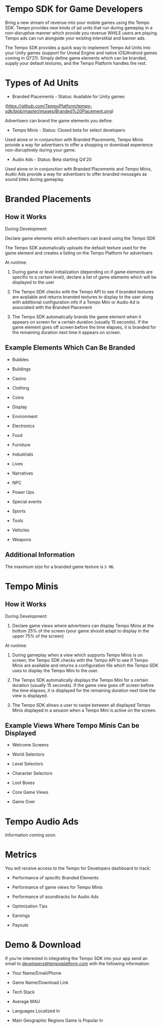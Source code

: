 # Tempo SDK for Game Developers

Bring a new stream of revenue into your mobile games using the Tempo SDK. Tempo provides new kinds of ad units that run during gameplay in a non-disruptive manner which provide you revenue WHILE users are playing. Tempo ads can run alongside your existing interstitial and banner ads.

The Tempo SDK provides a quick way to implement Tempo Ad Units into your Unity games (support for Unreal Engine and native iOS/Android games coming in Q1’21). Simply define game elements which can be branded, supply your default textures, and the Tempo Platform handles the rest.

<insert graphic>

# Types of Ad Units

* Branded Placements - Status: Available for Unity games

(https://github.com/TempoPlatform/tempo-sdk/blob/master/images/Branded%20Placement.png)

Advertisers can brand the game elements you define.

* Tempo Minis - Status: Closed beta for select developers

<example>

Used alone or in conjunction with Branded Placements, Tempo Minis provide a way for advertisers to offer a shopping or download experience non-disruptively during your game. 

* Audio Ads  - Status: Beta starting Q4’20

<example>

Used alone or in conjunction with Branded Placements and Tempo Minis, Audio Ads provide a way for advertisers to offer branded messages as sound bites during gameplay. 

# Branded Placements

## How it Works

During Development:

Declare game elements which advertisers can brand using the Tempo SDK

The Tempo SDK automatically uploads the default texture used for the game element and creates a listing on the Tempo Platform for advertisers

At runtime:

1. During game or level initialization (depending on if game elements are specific to a certain level), declare a list of game elements which will be displayed to the user

2. The Tempo SDK checks with the Tempo API to see if branded textures are available and returns branded textures to display to the user along with additional configuration info if a Tempo Mini or Audio Ad is associated with the Branded Placement

3. The Tempo SDK automatically brands the game element when it appears on screen for a certain duration (usually 15 seconds). If the game element goes off screen before the time elapses, it is branded for the remaining duration next time it appears on screen.

## Example Elements Which Can Be Branded

* Bubbles

* Buildings

* Casino

* Clothing

* Coins 

* Display

* Environment

* Electronics

* Food

* Furniture

* Industrials

* Lives

* Narratives

* NPC

* Power Ups

* Special events

* Sports

* Tools

* Vehicles 

* Weapons 

## Additional Information

The maximum size for a branded game texture is `5 MB`.

# Tempo Minis

## How it Works

During Development:

1. Declare game views where advertisers can display Tempo Minis at the bottom 25% of the screen (your game should adapt to display in the upper 75% of the screen)

At runtime:

1. During gameplay when a view which supports Tempo Minis is on screen, the Tempo SDK checks with the Tempo API to see if Tempo Minis are available and returns a configuration file which the Tempo SDK uses to display the Tempo Mini to the user.

2. The Tempo SDK automatically displays the Tempo Mini for a certain duration (usually 15 seconds). If the game view goes off screen before the time elapses, it is displayed for the remaining duration next time the view is displayed. 

3. The Tempo SDK allows a user to swipe between all displayed Tempo Minis displayed in a session when a Tempo Mini is active on the screen.

## Example Views Where Tempo Minis Can be Displayed

* Welcome Screens

* World Selectors

* Level Selectors

* Character Selectors

* Loot Boxes

* Core Game Views

* Game Over 

# Tempo Audio Ads

Information coming soon.

# Metrics

You will receive access to the Tempo for Developers dashboard to track:

* Performance of specific Branded Elements

* Performance of game views for Tempo Minis

* Performance of soundtracks for Audio Ads

* Optimization Tips

* Earnings

* Payouts

# Demo & Download

If you’re interested in integrating the Tempo SDK into your app send an email to [developers@tempoplatform.com](mailto:developers@tempoplatform.com) with the following information:

* Your Name/Email/Phone

* Game Name/Download Link

* Tech Stack

* Average MAU

* Languages Localized In

* Main Geographic Regions Game is Popular In

